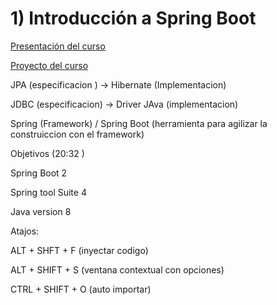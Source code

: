 # 1) Introducción a Spring Boot

[Presentación del curso](Presentanción%20del%20curso.pdf)

[Proyecto del curso](Proyecto%20Curso.pdf)

JPA (especificacion ) -> Hibernate (Implementacion)

JDBC (especificacion) -> Driver JAva (implementacion)

Spring (Framework) / Spring Boot (herramienta para agilizar la construiccion con el framework)

Objetivos (20:32 )

Spring Boot 2

Spring tool Suite 4

Java version 8

Atajos:

ALT + SHFT + F (inyectar codigo)

ALT + SHIFT + S (ventana contextual con opciones)

CTRL + SHIFT + O (auto importar)
